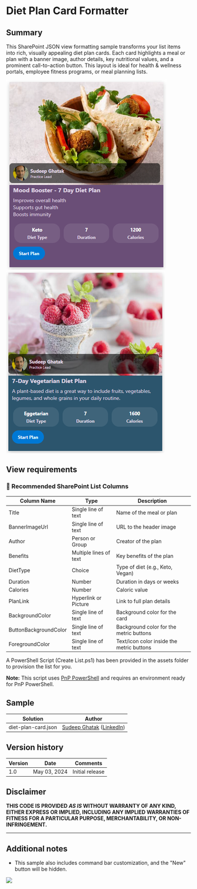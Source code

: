 # Diet Plan Card Formatter

## Summary

This SharePoint JSON view formatting sample transforms your list items into rich, visually appealing diet plan cards. Each card highlights a meal or plan with a banner image, author details, key nutritional values, and a prominent call-to-action button.
This layout is ideal for health & wellness portals, employee fitness programs, or meal planning lists.

![screenshot of the sample](./assets/sample1.png)
![screenshot of the sample](./assets/sample2.png)

## View requirements

### 📝 Recommended SharePoint List Columns

| Column Name           | Type                   | Description                               |
| --------------------- | ---------------------- | ----------------------------------------- |
| Title                 | Single line of text    | Name of the meal or plan                  |
| BannerImageUrl        | Single line of text    | URL to the header image                   |
| Author                | Person or Group        | Creator of the plan                       |
| Benefits              | Multiple lines of text | Key benefits of the plan                  |
| DietType              | Choice                 | Type of diet (e.g., Keto, Vegan)          |
| Duration              | Number                 | Duration in days or weeks                 |
| Calories              | Number                 | Caloric value                             |
| PlanLink              | Hyperlink or Picture   | Link to full plan details                 |
| BackgroundColor       | Single line of text    | Background color for the card             |
| ButtonBackgroundColor | Single line of text    | Background color for the metric buttons   |
| ForegroundColor       | Single line of text    | Text/icon color inside the metric buttons |


A PowerShell Script (Create List.ps1) has been provided in the assets folder to provision the list for you.

**Note:** This script uses [PnP PowerShell](https://pnp.github.io/powershell/) and requires an environment ready for PnP PowerShell.

## Sample

Solution|Author
--------|---------
diet-plan-card.json | [Sudeep Ghatak](https://github.com/sudeepghatak) ([LinkedIn](https://www.linkedin.com/in/sudeepghatak/))

## Version history

Version|Date|Comments
-------|----|--------
1.0|May 03, 2024|Initial release

## Disclaimer
**THIS CODE IS PROVIDED *AS IS* WITHOUT WARRANTY OF ANY KIND, EITHER EXPRESS OR IMPLIED, INCLUDING ANY IMPLIED WARRANTIES OF FITNESS FOR A PARTICULAR PURPOSE, MERCHANTABILITY, OR NON-INFRINGEMENT.**

---

## Additional notes

- This sample also includes command bar customization, and the "New" button will be hidden.

<img src="https://pnptelemetry.azurewebsites.net/list-formatting/view-samples/diet-plan-card" />
